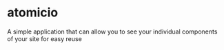 # atomicio
A simple application that can allow you to see your individual components of your site for easy reuse
